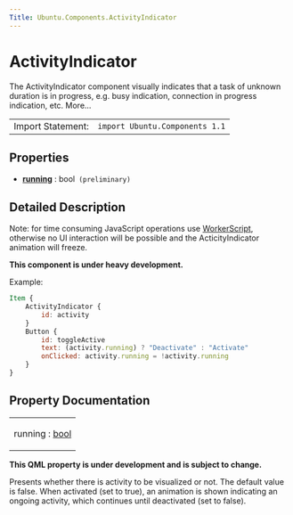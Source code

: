 ```yaml
---
Title: Ubuntu.Components.ActivityIndicator
---
```

        
ActivityIndicator
=================

<span class="subtitle"></span>
The ActivityIndicator component visually indicates that a task of unknown duration is in progress, e.g. busy indication, connection in progress indication, etc. More...

|                   |                                |
|-------------------|--------------------------------|
| Import Statement: | `import Ubuntu.Components 1.1` |

<span id="properties"></span>
Properties
----------

-   ****[running](#running-prop)**** : bool` (preliminary)`

<span id="details"></span>
Detailed Description
--------------------

Note: for time consuming JavaScript operations use [WorkerScript](../QtQml.WorkerScript.md), otherwise no UI interaction will be possible and the ActicityIndicator animation will freeze.

**This component is under heavy development.**

Example:

``` qml
Item {
    ActivityIndicator {
        id: activity
    }
    Button {
        id: toggleActive
        text: (activity.running) ? "Deactivate" : "Activate"
        onClicked: activity.running = !activity.running
    }
}
```

Property Documentation
----------------------

<table>
<colgroup>
<col width="100%" />
</colgroup>
<tbody>
<tr class="odd">
<td><p><span id="running-prop"></span><span class="name">running</span> : <span class="type"><a href="http://qt-project.org/doc/qt-5.3/qml-bool.html">bool</a></span></p></td>
</tr>
</tbody>
</table>

**This QML property is under development and is subject to change.**

Presents whether there is activity to be visualized or not. The default value is false. When activated (set to true), an animation is shown indicating an ongoing activity, which continues until deactivated (set to false).

